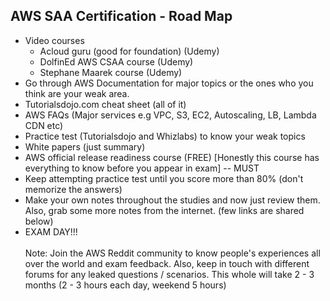 ## AWS SAA Certification - Road Map

-	Video courses
	- Acloud guru (good for foundation) (Udemy)
	- DolfinEd AWS CSAA course (Udemy)
	- Stephane Maarek course (Udemy)
-	Go through AWS Documentation for major topics or the ones who you think are your weak area.
-	Tutorialsdojo.com cheat sheet (all of it)
-	AWS FAQs (Major services e.g VPC, S3, EC2, Autoscaling, LB, Lambda CDN etc)
-	Practice test (Tutorialsdojo and Whizlabs) to know your weak topics
-	White papers (just summary)
-	AWS official release readiness course (FREE) [Honestly this course has everything to know before you appear in exam] -- MUST
-	Keep attempting practice test until you score more than 80% (don't memorize the answers)
-	Make your own notes throughout the studies and now just review them. Also, grab some more notes from the internet.  (few links are shared below)
-	EXAM DAY!!!
<br/><br/>
Note: Join the AWS Reddit community to know people's experiences all over the world and exam feedback. Also, keep in touch with different forums for any leaked questions / scenarios.
This whole will take 2 - 3 months (2 - 3 hours each day, weekend 5 hours)

